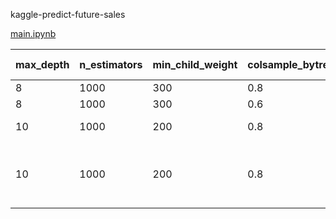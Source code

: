 kaggle-predict-future-sales

[main.ipynb](https://nbviewer.jupyter.org/github/charlychiu/kaggle-predict-future-sales/blob/master/main.ipynb)

|max_depth|n_estimators|min_child_weight|colsample_bytree|validation_0|validation_1|submit score|note|
|--|--|--|--|--|--|--|--|
|8|1000|300|0.8|0.813137|0.905782|0.90646|*best one|
|8|1000|300|0.6|0.820428|0.904658|0.91788||
|10|1000|200|0.8|0.804821|0.901044|0.92135|seems that overfitting|
|10|1000|200|0.8|0.825712|0.906237|0.91378|remina only feature importance top 25 |
